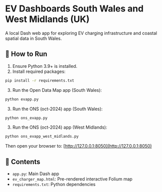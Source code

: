 # EV Dashboards South Wales and West Midlands (UK)

A local Dash web app for exploring EV charging infrastructure and coastal spatial data in South Wales.

## 🚀 How to Run

1. Ensure Python 3.9+ is installed.
2. Install required packages:
```bash
pip install -r requirements.txt
```

3. Run the Open Data Map app (South Wales):
```bash
python evapp.py
```
3. Run the ONS (oct-2024) app (South Wales):
```bash
python ons_evapp.py
```
3. Run the ONS (oct-2024) app (West Midlands):
```bash
python ons_evapp_west_midlands.py
```

Then open your browser to: [http://127.0.0.1:8050](http://127.0.0.1:8050)

## 📁 Contents

- `app.py`: Main Dash app
- `ev_charger_map.html`: Pre-rendered interactive Folium map
- `requirements.txt`: Python dependencies
